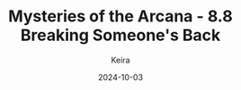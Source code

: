 ---
title: 'Mysteries of the Arcana - 8.8 Breaking Someone''s Back'
alt: 'Mysteries of the Arcana'
date: '2024-10-03'
author: 'Keira'
artist: 'Keira'
---